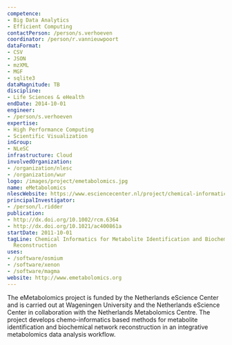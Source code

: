 ```yaml
---
competence:
- Big Data Analytics
- Efficient Computing
contactPerson: /person/s.verhoeven
coordinator: /person/r.vannieuwpoort
dataFormat:
- CSV
- JSON
- mzXML
- MGF
- sqlite3
dataMagnitude: TB
discipline:
- Life Sciences & eHealth
endDate: 2014-10-01
engineer:
- /person/s.verhoeven
expertise:
- High Performance Computing
- Scientific Visualization
inGroup:
- NLeSC
infrastructure: Cloud
involvedOrganization:
- /organization/nlesc
- /organization/wur
logo: /images/project/emetabolomics.jpg
name: eMetabolomics
nlescWebsite: https://www.esciencecenter.nl/project/chemical-informatics-for-metabolite-identification-and-biochemical-network
principalInvestigator:
- /person/l.ridder
publication:
- http://dx.doi.org/10.1002/rcm.6364
- http://dx.doi.org/10.1021/ac400861a
startDate: 2011-10-01
tagLine: Chemical Informatics for Metabolite Identification and Biochemical Network
  Reconstruction
uses:
- /software/osmium
- /software/xenon
- /software/magma
website: http://www.emetabolomics.org
---
```

The eMetabolomics project is funded by the Netherlands eScience Center and is carried out at Wageningen University and the Netherlands eScience Center in collaboration with the Netherlands Metabolomics Centre. The project develops chemo-informatics based methods for metabolite identification and biochemical network reconstruction in an integrative metabolomics data analysis workflow.
